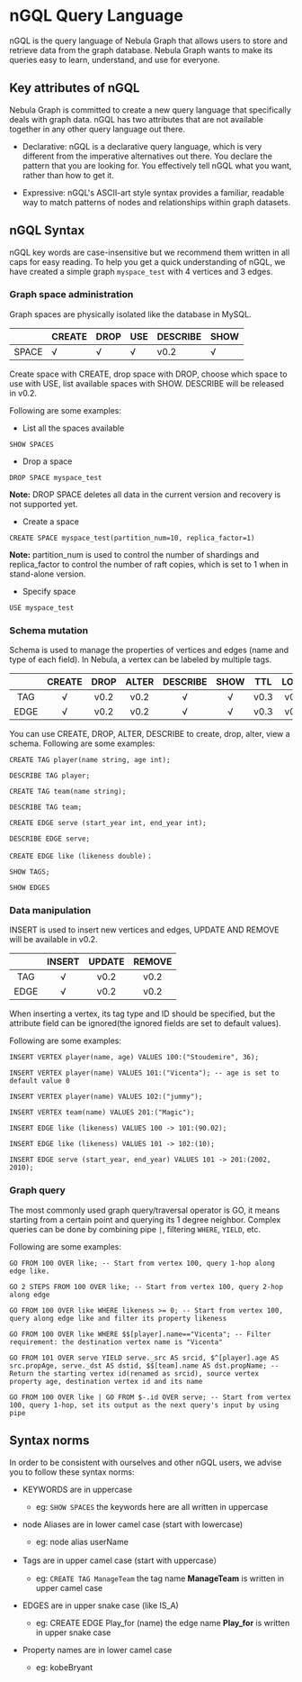 # nGQL Query Language


nGQL is the query language of Nebula Graph that allows users to store and retrieve
data from the graph database. Nebula Graph wants to make its queries easy to learn,
understand, and use for everyone.

## Key attributes of nGQL

Nebula Graph is committed to create a new query language that specifically deals
with graph data. nGQL has two attributes that are not available together in any
other query language out there.

- Declarative: nGQL is a declarative query language, which is very different from
 the imperative alternatives out there. You declare the pattern that you are looking for. You effectively tell nGQL what you want, rather than how to get it.

- Expressive: nGQL's ASCII-art style syntax provides a familiar, readable way to
 match patterns of nodes and relationships within graph datasets.

## nGQL Syntax

nGQL key words are case-insensitive but we recommend them written in all caps for easy reading. To help you get a quick understanding of nGQL, we have created a simple graph `myspace_test` with 4 vertices and 3 edges.

### Graph space administration

Graph spaces are physically isolated like the database in MySQL.

| | CREATE | DROP | USE | DESCRIBE | SHOW |
|---| --- | --- | ----- | -------- | ---- |
| SPACE | √ | √  | √    | v0.2     | √    |

Create space with CREATE, drop space with DROP, choose which space to use with USE, list available spaces with SHOW. DESCRIBE will be released in v0.2.

Following are some examples:

* List all the spaces available

```
SHOW SPACES
```

* Drop a space

```
DROP SPACE myspace_test
```
**Note:** DROP SPACE deletes all data in the current version and recovery is not supported yet.

* Create a space

```
CREATE SPACE myspace_test(partition_num=10, replica_factor=1)
```

**Note:** partition_num is used to control the number of shardings and replica_factor to control the number of raft copies, which is set to 1 when in stand-alone version.

* Specify space

```
USE myspace_test
```

### Schema mutation

Schema is used to manage the properties of vertices and edges (name and type of each field). In Nebula, a vertex can be labeled by multiple tags.

|    | CREATE | DROP | ALTER | DESCRIBE | SHOW | TTL | LOAD | DUMP |
|:-: | :-: | :-: |:-: | :-: | :-: | :-: |:-: | :-: |
|TAG | √      | v0.2 |    v0.2  |      √   |   √  |  v0.3  | v0.2    |  v0.3   |
|EDGE| √      |v0.2  |  v0.2 |  √       |  √   |v0.3 | v0.2 | v0.3 |

You can use CREATE, DROP, ALTER, DESCRIBE to create, drop, alter, view a schema.
Following are some examples:

```
CREATE TAG player(name string, age int);
```

```
DESCRIBE TAG player;
```

```
CREATE TAG team(name string);
```

```
DESCRIBE TAG team;
```

```
CREATE EDGE serve (start_year int, end_year int);
```

```
DESCRIBE EDGE serve;
```

```
CREATE EDGE like (likeness double)；
```

```
SHOW TAGS;
```

```
SHOW EDGES
```

### Data manipulation

INSERT is used to insert new vertices and edges, UPDATE AND REMOVE will be available in v0.2.

|   | INSERT | UPDATE | REMOVE |
|:-: | :-: | :-: |:-: |
|TAG | √   | v0.2     | v0.2   |
|EDGE | √   | v0.2    | v0.2|

When inserting a vertex, its tag type and ID should be specified, but the attribute field can be ignored(the ignored fields are set to default values).

Following are some examples:

```
INSERT VERTEX player(name, age) VALUES 100:("Stoudemire", 36);
```

```
INSERT VERTEX player(name) VALUES 101:("Vicenta"); -- age is set to default value 0
```

```
INSERT VERTEX player(name) VALUES 102:("jummy");
```

```
INSERT VERTEX team(name) VALUES 201:("Magic");
```

```
INSERT EDGE like (likeness) VALUES 100 -> 101:(90.02);
```

```
INSERT EDGE like (likeness) VALUES 101 -> 102:(10);
```

```
INSERT EDGE serve (start_year, end_year) VALUES 101 -> 201:(2002, 2010);
```

### Graph query

The most commonly used graph query/traversal operator is GO, it means starting from a certain point and querying its 1 degree neighbor. Complex queries can be done by combining pipe `|`, filtering `WHERE`, `YIELD`, etc.

Following are some examples:

```
GO FROM 100 OVER like; -- Start from vertex 100, query 1-hop along edge like.
```

```
GO 2 STEPS FROM 100 OVER like; -- Start from vertex 100, query 2-hop along edge
```

```
GO FROM 100 OVER like WHERE likeness >= 0; -- Start from vertex 100, query along edge like and filter its property likeness
```

```
GO FROM 100 OVER like WHERE $$[player].name=="Vicenta"; -- Filter requirement: the destination vertex name is "Vicenta"
```

```
GO FROM 101 OVER serve YIELD serve._src AS srcid, $^[player].age AS src.propAge, serve._dst AS dstid, $$[team].name AS dst.propName; -- Return the starting vertex id(renamed as srcid), source vertex property age, destination vertex id and its name
```

```
GO FROM 100 OVER like | GO FROM $-.id OVER serve; -- Start from vertex 100, query 1-hop, set its output as the next query's input by using pipe
```



## Syntax norms

In order to be consistent with ourselves and other nGQL users, we advise
you to follow these syntax norms:

- KEYWORDS are in uppercase

  - eg: `SHOW SPACES` the keywords here are all written in uppercase

- node Aliases are in lower camel case (start with lowercase)

  - eg:  node alias userName

- Tags are in upper camel case (start with uppercase）

  - eg: `CREATE TAG ManageTeam` the tag name **ManageTeam** is written in upper
  camel case

- EDGES are in upper snake case (like IS_A)

  - eg: CREATE EDGE Play_for (name) the edge name **Play_for** is written in upper
   snake case

- Property names are in lower camel case

  - eg: kobeBryant
